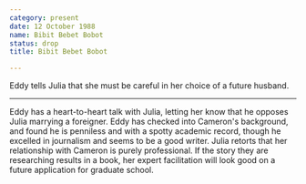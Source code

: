 ```yaml
---
category: present
date: 12 October 1988
name: Bibit Bebet Bobot
status: drop
title: Bibit Bebet Bobot

---
```

Eddy tells Julia that she must be careful in her choice of a future husband.

------

Eddy has a heart-to-heart talk with
Julia, letting her know that he opposes Julia marrying a foreigner. Eddy
has checked into Cameron's background, and found he is penniless and
with a spotty academic record, though he excelled in journalism and
seems to be a good writer. Julia retorts that her relationship with
Cameron is purely professional. If the story they are researching
results in a book, her expert facilitation will look good on a future
application for graduate school.

